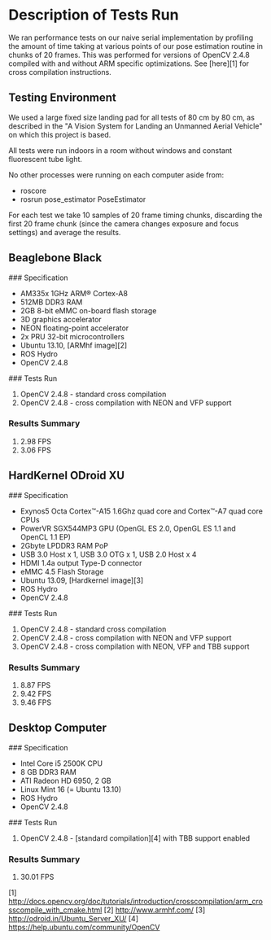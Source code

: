 Description of Tests Run
========================

We ran performance tests on our naive serial implementation by profiling the amount of time taking at various points of our pose estimation routine in chunks of 20 frames. This was performed for versions of OpenCV 2.4.8 compiled with and without ARM specific optimizations. See [here][1] for cross compilation instructions.


Testing Environment
-------------------
We used a large fixed size landing pad for all tests of 80 cm by 80 cm, as described in the "A Vision System for Landing an Unmanned Aerial Vehicle" on which this project is based.

All tests were run indoors in a room without windows and constant fluorescent tube light.

No other processes were running on each computer aside from:
- roscore
- rosrun pose_estimator PoseEstimator

For each test we take 10 samples of 20 frame timing chunks, discarding the first 20 frame chunk (since the camera changes exposure and focus settings) and average the results.

Beaglebone Black
----------------

### Specification
+ AM335x 1GHz ARM® Cortex-A8
+ 512MB DDR3 RAM
+ 2GB 8-bit eMMC on-board flash storage
+ 3D graphics accelerator
+ NEON floating-point accelerator
+ 2x PRU 32-bit microcontrollers
+ Ubuntu 13.10, [ARMhf image][2]
+ ROS Hydro
+ OpenCV 2.4.8

### Tests Run
1. OpenCV 2.4.8 - standard cross compilation
2. OpenCV 2.4.8 - cross compilation with NEON and VFP support

### Results Summary
1. 2.98 FPS
2. 3.06 FPS

HardKernel ODroid XU
--------------------

### Specification
+ Exynos5 Octa Cortex™-A15 1.6Ghz quad core and Cortex™-A7 quad core CPUs
+ PowerVR SGX544MP3 GPU (OpenGL ES 2.0, OpenGL ES 1.1 and OpenCL 1.1 EP)
+ 2Gbyte LPDDR3 RAM PoP
+ USB 3.0 Host x 1, USB 3.0 OTG x 1, USB 2.0 Host x 4
+ HDMI 1.4a output Type-D connector
+ eMMC 4.5 Flash Storage
+ Ubuntu 13.09, [Hardkernel image][3]
+ ROS Hydro
+ OpenCV 2.4.8

### Tests Run
1. OpenCV 2.4.8 - standard cross compilation
2. OpenCV 2.4.8 - cross compilation with NEON and VFP support
3. OpenCV 2.4.8 - cross compilation with NEON, VFP and TBB support

### Results Summary
1. 8.87 FPS
2. 9.42 FPS
3. 9.46 FPS


Desktop Computer
----------------
### Specification
+ Intel Core i5 2500K CPU
+ 8 GB DDR3 RAM
+ ATI Radeon HD 6950, 2 GB
+ Linux Mint 16 (= Ubuntu 13.10)
+ ROS Hydro
+ OpenCV 2.4.8

### Tests Run
1. OpenCV 2.4.8 - [standard compilation][4] with TBB support enabled

### Results Summary
1. 30.01 FPS


[1] http://docs.opencv.org/doc/tutorials/introduction/crosscompilation/arm_crosscompile_with_cmake.html
[2] http://www.armhf.com/
[3] http://odroid.in/Ubuntu_Server_XU/
[4] https://help.ubuntu.com/community/OpenCV